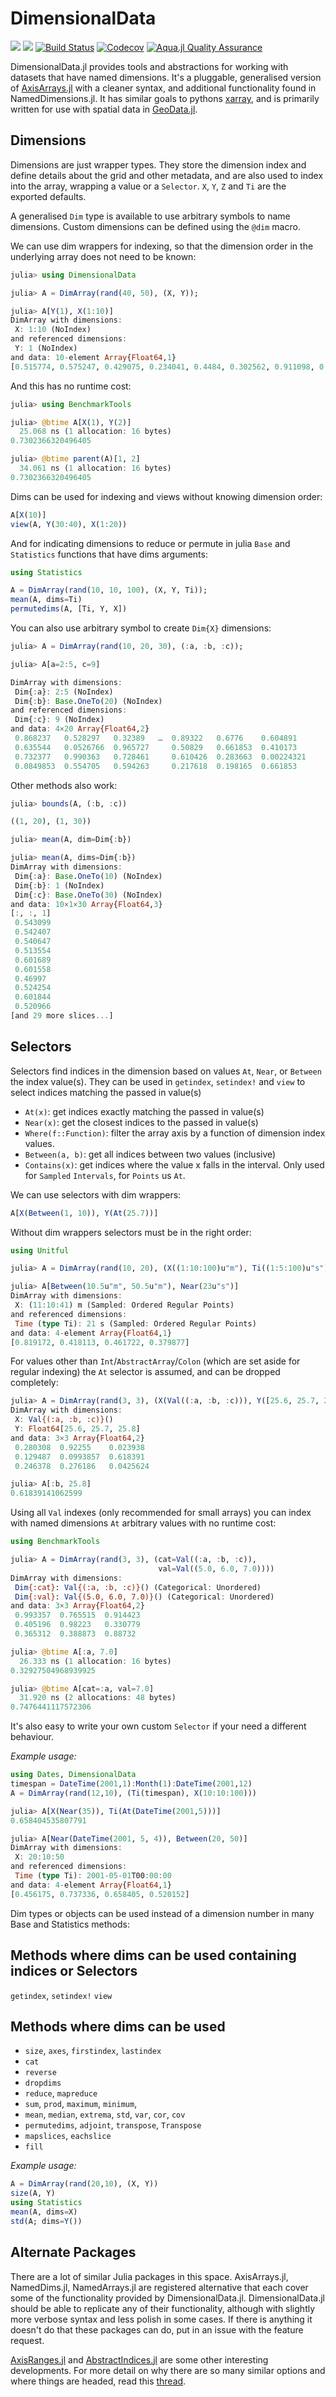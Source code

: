 # DimensionalData

[![](https://img.shields.io/badge/docs-stable-blue.svg)](https://rafaqz.github.io/DimensionalData.jl/stable)
[![](https://img.shields.io/badge/docs-dev-blue.svg)](https://rafaqz.github.io/DimensionalData.jl/dev)
[![Build Status](https://travis-ci.org/rafaqz/DimensionalData.jl.svg?branch=master)](https://travis-ci.org/rafaqz/DimensionalData.jl)
[![Codecov](https://codecov.io/gh/rafaqz/DimensionalData.jl/branch/master/graph/badge.svg)](https://codecov.io/gh/rafaqz/DimensionalData.jl)
[![Aqua.jl Quality Assurance](https://img.shields.io/badge/Aqua.jl-%F0%9F%8C%A2-aqua.svg)](https://github.com/JuliaTesting/Aqua.jl)


DimensionalData.jl provides tools and abstractions for working with datasets
that have named dimensions. It's a pluggable, generalised version of
[AxisArrays.jl](https://github.com/JuliaArrays/AxisArrays.jl) with a cleaner
syntax, and additional functionality found in NamedDimensions.jl. It has similar
goals to pythons [xarray](http://xarray.pydata.org/en/stable/), and is primarily
written for use with spatial data in [GeoData.jl](https://github.com/rafaqz/GeoData.jl).


## Dimensions

Dimensions are just wrapper types. They store the dimension index
and define details about the grid and other metadata, and are also used
to index into the array, wrapping a value or a `Selector`.
`X`, `Y`, `Z` and `Ti` are the exported defaults.

A generalised `Dim` type is available to use arbitrary symbols to name dimensions.
Custom dimensions can be defined using the `@dim` macro.

We can use dim wrappers for indexing, so that the dimension order in the underlying array
does not need to be known:

```julia
julia> using DimensionalData

julia> A = DimArray(rand(40, 50), (X, Y));

julia> A[Y(1), X(1:10)]
DimArray with dimensions:
 X: 1:10 (NoIndex)
and referenced dimensions:
 Y: 1 (NoIndex)
and data: 10-element Array{Float64,1}
[0.515774, 0.575247, 0.429075, 0.234041, 0.4484, 0.302562, 0.911098, 0.541537, 0.267234, 0.370663]
```

And this has no runtime cost:

```julia
julia> using BenchmarkTools

julia> @btime A[X(1), Y(2)]
  25.068 ns (1 allocation: 16 bytes)
0.7302366320496405

julia> @btime parent(A)[1, 2]
  34.061 ns (1 allocation: 16 bytes)
0.7302366320496405
```

Dims can be used for indexing and views without knowing dimension order:

```julia
A[X(10)]
view(A, Y(30:40), X(1:20))
```

And for indicating dimensions to reduce or permute in julia
`Base` and `Statistics` functions that have dims arguments:

```julia
using Statistics

A = DimArray(rand(10, 10, 100), (X, Y, Ti));
mean(A, dims=Ti)
permutedims(A, [Ti, Y, X])
```

You can also use arbitrary symbol to create `Dim{X}` dimensions:


```julia
julia> A = DimArray(rand(10, 20, 30), (:a, :b, :c));

julia> A[a=2:5, c=9]

DimArray with dimensions:
 Dim{:a}: 2:5 (NoIndex)
 Dim{:b}: Base.OneTo(20) (NoIndex)
and referenced dimensions:
 Dim{:c}: 9 (NoIndex)
and data: 4×20 Array{Float64,2}
 0.868237   0.528297   0.32389   …  0.89322   0.6776    0.604891
 0.635544   0.0526766  0.965727     0.50829   0.661853  0.410173
 0.732377   0.990363   0.728461     0.610426  0.283663  0.00224321
 0.0849853  0.554705   0.594263     0.217618  0.198165  0.661853
```

Other methods also work:

```julia
julia> bounds(A, (:b, :c))

((1, 20), (1, 30))

julia> mean(A, dim=Dim{:b})

julia> mean(A, dims=Dim{:b})
DimArray with dimensions:
 Dim{:a}: Base.OneTo(10) (NoIndex)
 Dim{:b}: 1 (NoIndex)
 Dim{:c}: Base.OneTo(30) (NoIndex)
and data: 10×1×30 Array{Float64,3}
[:, :, 1]
 0.543099
 0.542407
 0.540647
 0.513554
 0.601689
 0.601558
 0.46997
 0.524254
 0.601844
 0.520966
[and 29 more slices...]
```


## Selectors

Selectors find indices in the dimension based on values `At`, `Near`, or
`Between` the index value(s). They can be used in `getindex`, `setindex!` and
`view` to select indices matching the passed in value(s)

- `At(x)`: get indices exactly matching the passed in value(s)
- `Near(x)`: get the closest indices to the passed in value(s)
- `Where(f::Function)`: filter the array axis by a function of dimension
  index values.
- `Between(a, b)`: get all indices between two values (inclusive)
- `Contains(x)`: get indices where the value x falls in the interval.
  Only used for `Sampled` `Intervals`, for `Points` us `At`.

We can use selectors with dim wrappers:

```julia
A[X(Between(1, 10)), Y(At(25.7))]
```

Without dim wrappers selectors must be in the right order:

```julia
using Unitful

julia> A = DimArray(rand(10, 20), (X((1:10:100)u"m"), Ti((1:5:100)u"s")))

julia> A[Between(10.5u"m", 50.5u"m"), Near(23u"s")]
DimArray with dimensions:
 X: (11:10:41) m (Sampled: Ordered Regular Points)
and referenced dimensions:
 Time (type Ti): 21 s (Sampled: Ordered Regular Points)
and data: 4-element Array{Float64,1}
[0.819172, 0.418113, 0.461722, 0.379877]
```

For values other than `Int`/`AbstractArray`/`Colon` (which are set aside for
regular indexing) the `At` selector is assumed, and can be dropped completely:

```julia
julia> A = DimArray(rand(3, 3), (X(Val((:a, :b, :c))), Y([25.6, 25.7, 25.8])))
DimArray with dimensions:
 X: Val{(:a, :b, :c)}()
 Y: Float64[25.6, 25.7, 25.8]
and data: 3×3 Array{Float64,2}
 0.280308  0.92255    0.023938
 0.129487  0.0993857  0.618391
 0.246378  0.276186   0.0425624

julia> A[:b, 25.8]
0.61839141062599
```

Using all `Val` indexes (only recommended for small arrays)
you can index with named dimensions `At` arbitrary values with no
runtime cost:


```julia
using BenchmarkTools

julia> A = DimArray(rand(3, 3), (cat=Val((:a, :b, :c)),
                                 val=Val((5.0, 6.0, 7.0))))
DimArray with dimensions:
 Dim{:cat}: Val{(:a, :b, :c)}() (Categorical: Unordered)
 Dim{:val}: Val{(5.0, 6.0, 7.0)}() (Categorical: Unordered)
and data: 3×3 Array{Float64,2}
 0.993357  0.765515  0.914423
 0.405196  0.98223   0.330779
 0.365312  0.388873  0.88732

julia> @btime A[:a, 7.0]
  26.333 ns (1 allocation: 16 bytes)
0.32927504968939925

julia> @btime A[cat=:a, val=7.0]
  31.920 ns (2 allocations: 48 bytes)
0.7476441117572306
```

It's also easy to write your own custom `Selector` if your need a different behaviour.

_Example usage:_

```julia
using Dates, DimensionalData
timespan = DateTime(2001,1):Month(1):DateTime(2001,12)
A = DimArray(rand(12,10), (Ti(timespan), X(10:10:100)))

julia> A[X(Near(35)), Ti(At(DateTime(2001,5)))]
0.658404535807791

julia> A[Near(DateTime(2001, 5, 4)), Between(20, 50)]
DimArray with dimensions:
 X: 20:10:50
and referenced dimensions:
 Time (type Ti): 2001-05-01T00:00:00
and data: 4-element Array{Float64,1}
[0.456175, 0.737336, 0.658405, 0.520152]
```

Dim types or objects can be used instead of a dimension number in many
Base and Statistics methods:

## Methods where dims can be used containing indices or Selectors

`getindex`, `setindex!` `view`

## Methods where dims can be used

- `size`, `axes`, `firstindex`, `lastindex`
- `cat`
- `reverse`
- `dropdims`
- `reduce`, `mapreduce`
- `sum`, `prod`, `maximum`, `minimum`,
- `mean`, `median`, `extrema`, `std`, `var`, `cor`, `cov`
- `permutedims`, `adjoint`, `transpose`, `Transpose`
- `mapslices`, `eachslice`
- `fill`

_Example usage:_

```julia
A = DimArray(rand(20,10), (X, Y))
size(A, Y)
using Statistics
mean(A, dims=X)
std(A; dims=Y())
```

## Alternate Packages

There are a lot of similar Julia packages in this space. AxisArrays.jl, NamedDims.jl, NamedArrays.jl are registered alternative that each cover some of the functionality provided by DimensionalData.jl. DimensionalData.jl should be able to replicate any of their functionality, although with slightly more verbose syntax and less polish in some cases. If there is anything it doesn't do that these packages can do, put in an issue with the feature request.

[AxisRanges.jl](https://github.com/mcabbott/AxisRanges.jl) and [AbstractIndices.jl](https://github.com/Tokazama/AbstractIndices.jl) are some other interesting developments. For more detail on why there are so many similar options and where things are headed, read this [thread](https://github.com/JuliaCollections/AxisArraysFuture/issues/1).
